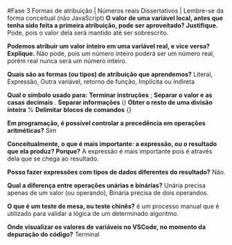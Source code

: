 #Fase 3
Formas de atribuição | Números reais
Dissertativos | Lembre-se da forma conceitual (não JavaScript)
**O valor de uma variável local, antes que tenha sido feita a primeira atribuição, pode ser aproveitado? Justifique.**
Pode, pois o valor dela será mantido até ser sobrescrito.

**Podemos atribuir um valor inteiro em uma variável real, e vice versa? Explique.**
Não pode, pois um número inteiro poderá ser um número real, porém real nunca será um número inteiro.

**Quais são as formas (ou tipos) de atribuição que aprendemos?**
Literal, Expressão, Outra variável, retorno de função, Implícita ou indireta

**Qual o símbolo usado para:**
**Terminar instruções** ;
**Separar o valor e as casas decimais** .
**Separar informações** ()
**Obter o resto de uma divisão inteira** %
**Delimitar blocos de comandos** {}

**Em programação, é possível controlar a precedência em operações aritméticas?**
Sim

**Conceitualmente, o que é mais importante: a expressão, ou o resultado que ela produz? Porque?**
A expressão é mais importante pois é através dela que se chega ao resultado.

**Posso fazer expressões com tipos de dados diferentes do resultado?**
Não. 

**Qual a diferença entre operações unárias e binárias?**
Unária precisa apenas de um valor (ou operando), Binária precisa de dois operandos.

**O que é um teste de mesa, ou teste chinês?**
é um processo manual que é utilizado para validar a lógica de um determinado algoritmo. 

**Onde visualizar os valores de variáveis no VSCode, no momento da depuração do código?**
Terminal